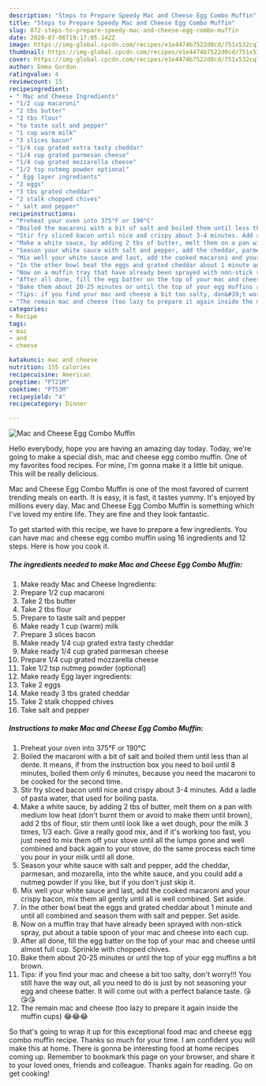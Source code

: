 ```yaml
---
description: "Steps to Prepare Speedy Mac and Cheese Egg Combo Muffin"
title: "Steps to Prepare Speedy Mac and Cheese Egg Combo Muffin"
slug: 872-steps-to-prepare-speedy-mac-and-cheese-egg-combo-muffin
date: 2020-07-06T19:17:05.142Z
image: https://img-global.cpcdn.com/recipes/e1e4474b7522d0cd/751x532cq70/mac-and-cheese-egg-combo-muffin-recipe-main-photo.jpg
thumbnail: https://img-global.cpcdn.com/recipes/e1e4474b7522d0cd/751x532cq70/mac-and-cheese-egg-combo-muffin-recipe-main-photo.jpg
cover: https://img-global.cpcdn.com/recipes/e1e4474b7522d0cd/751x532cq70/mac-and-cheese-egg-combo-muffin-recipe-main-photo.jpg
author: Emma Gordon
ratingvalue: 4
reviewcount: 15
recipeingredient:
- " Mac and Cheese Ingredients"
- "1/2 cup macaroni"
- "2 tbs butter"
- "2 tbs flour"
- "to taste salt and pepper"
- "1 cup warm milk"
- "3 slices bacon"
- "1/4 cup grated extra tasty cheddar"
- "1/4 cup grated parmesan cheese"
- "1/4 cup grated mozzarella cheese"
- "1/2 tsp nutmeg powder optional"
- " Egg layer ingredients"
- "2 eggs"
- "3 tbs grated cheddar"
- "2 stalk chopped chives"
- " salt and pepper"
recipeinstructions:
- "Preheat your oven into 375°F or 190°C"
- "Boiled the macaroni with a bit of salt and boiled them until less than al dente. It means, if from the instruction box you need to boil until 8 minutes, boiled them only 6 minutes, because you need the macaroni to be cooked for the second time."
- "Stir fry sliced bacon until nice and crispy about 3-4 minutes. Add a ladle of pasta water, that used for boiling pasta."
- "Make a white sauce, by adding 2 tbs of butter, melt them on a pan with medium low heat (don&#39;t burnt them or avoid to make them until brown), add 2 tbs of flour, stir them until look like a wet dough, pour the milk 3 times, 1/3 each. Give a really good mix, and if it&#39;s working too fast, you just need to mix them off your stove until all the lumps gone and well combined and back again to your stove, do the same process each time you pour in your milk until all done."
- "Season your white sauce with salt and pepper, add the cheddar, parmesan, and mozarella, into the white sauce, and you could add a nutmeg powder if you like, but if you don&#39;t just skip it."
- "Mix well your white sauce and last, add the cooked macaroni and your crispy bacon, mix them all gently until all is well combined. Set aside."
- "In the other bowl beat the eggs and grated cheddar about 1 minute and until all combined and season them with salt and pepper. Set aside."
- "Now on a muffin tray that have already been sprayed with non-stick spray, put about a table spoon of your mac and cheese into each cup."
- "After all done, fill the egg batter on the top of your mac and cheese until almost full cup. Sprinkle with chopped chives."
- "Bake them about 20-25 minutes or until the top of your egg muffins a bit brown."
- "Tips: if you find your mac and cheese a bit too salty, don&#39;t worry!!! You still have the way out, all you need to do is just by not seasoning your egg and cheese batter. It will come out with a perfect balance taste. 😘😘😘"
- "The remain mac and cheese (too lazy to prepare it again inside the muffin cups) 😂😂😂"
categories:
- Recipe
tags:
- mac
- and
- cheese

katakunci: mac and cheese 
nutrition: 155 calories
recipecuisine: American
preptime: "PT21M"
cooktime: "PT53M"
recipeyield: "4"
recipecategory: Dinner

---
```



![Mac and Cheese Egg Combo Muffin](https://img-global.cpcdn.com/recipes/e1e4474b7522d0cd/751x532cq70/mac-and-cheese-egg-combo-muffin-recipe-main-photo.jpg)

Hello everybody, hope you are having an amazing day today. Today, we're going to make a special dish, mac and cheese egg combo muffin. One of my favorites food recipes. For mine, I'm gonna make it a little bit unique. This will be really delicious.



Mac and Cheese Egg Combo Muffin is one of the most favored of current trending meals on earth. It is easy, it is fast, it tastes yummy. It's enjoyed by millions every day. Mac and Cheese Egg Combo Muffin is something which I've loved my entire life. They are fine and they look fantastic.


To get started with this recipe, we have to prepare a few ingredients. You can have mac and cheese egg combo muffin using 16 ingredients and 12 steps. Here is how you cook it.

<!--inarticleads1-->

##### The ingredients needed to make Mac and Cheese Egg Combo Muffin:

1. Make ready  Mac and Cheese Ingredients:
1. Prepare 1/2 cup macaroni
1. Take 2 tbs butter
1. Take 2 tbs flour
1. Prepare to taste salt and pepper
1. Make ready 1 cup (warm) milk
1. Prepare 3 slices bacon
1. Make ready 1/4 cup grated extra tasty cheddar
1. Make ready 1/4 cup grated parmesan cheese
1. Prepare 1/4 cup grated mozzarella cheese
1. Take 1/2 tsp nutmeg powder (optional)
1. Make ready  Egg layer ingredients:
1. Take 2 eggs
1. Make ready 3 tbs grated cheddar
1. Take 2 stalk chopped chives
1. Take  salt and pepper




<!--inarticleads2-->

##### Instructions to make Mac and Cheese Egg Combo Muffin:

1. Preheat your oven into 375°F or 190°C
1. Boiled the macaroni with a bit of salt and boiled them until less than al dente. It means, if from the instruction box you need to boil until 8 minutes, boiled them only 6 minutes, because you need the macaroni to be cooked for the second time.
1. Stir fry sliced bacon until nice and crispy about 3-4 minutes. Add a ladle of pasta water, that used for boiling pasta.
1. Make a white sauce, by adding 2 tbs of butter, melt them on a pan with medium low heat (don&#39;t burnt them or avoid to make them until brown), add 2 tbs of flour, stir them until look like a wet dough, pour the milk 3 times, 1/3 each. Give a really good mix, and if it&#39;s working too fast, you just need to mix them off your stove until all the lumps gone and well combined and back again to your stove, do the same process each time you pour in your milk until all done.
1. Season your white sauce with salt and pepper, add the cheddar, parmesan, and mozarella, into the white sauce, and you could add a nutmeg powder if you like, but if you don&#39;t just skip it.
1. Mix well your white sauce and last, add the cooked macaroni and your crispy bacon, mix them all gently until all is well combined. Set aside.
1. In the other bowl beat the eggs and grated cheddar about 1 minute and until all combined and season them with salt and pepper. Set aside.
1. Now on a muffin tray that have already been sprayed with non-stick spray, put about a table spoon of your mac and cheese into each cup.
1. After all done, fill the egg batter on the top of your mac and cheese until almost full cup. Sprinkle with chopped chives.
1. Bake them about 20-25 minutes or until the top of your egg muffins a bit brown.
1. Tips: if you find your mac and cheese a bit too salty, don&#39;t worry!!! You still have the way out, all you need to do is just by not seasoning your egg and cheese batter. It will come out with a perfect balance taste. 😘😘😘
1. The remain mac and cheese (too lazy to prepare it again inside the muffin cups) 😂😂😂




So that's going to wrap it up for this exceptional food mac and cheese egg combo muffin recipe. Thanks so much for your time. I am confident you will make this at home. There is gonna be interesting food at home recipes coming up. Remember to bookmark this page on your browser, and share it to your loved ones, friends and colleague. Thanks again for reading. Go on get cooking!
